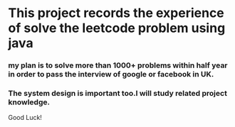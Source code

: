 # This project records the experience of solve the leetcode problem using java
### my plan is to solve more than 1000+ problems within half year in order to pass the interview of google or facebook in UK.
### The system design is important too.I will study related project knowledge.
Good Luck!